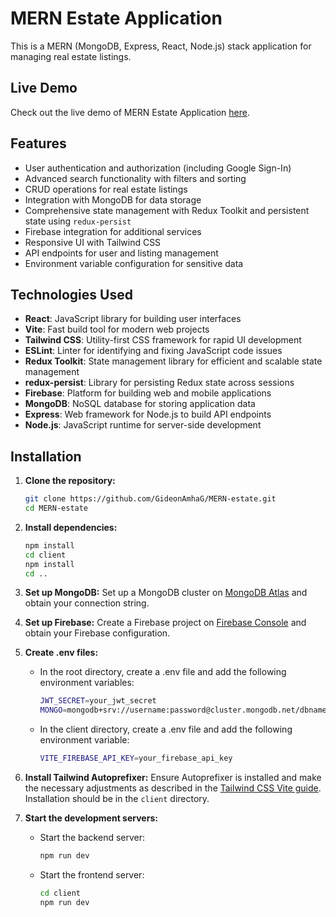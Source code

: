 # MERN Estate Application

This is a MERN (MongoDB, Express, React, Node.js) stack application for managing real estate listings.

## Live Demo

Check out the live demo of MERN Estate Application [here](https://mern-estate-r23v.onrender.com/).

## Features

- User authentication and authorization (including Google Sign-In)
- Advanced search functionality with filters and sorting
- CRUD operations for real estate listings
- Integration with MongoDB for data storage
- Comprehensive state management with Redux Toolkit and persistent state using `redux-persist`
- Firebase integration for additional services
- Responsive UI with Tailwind CSS
- API endpoints for user and listing management
- Environment variable configuration for sensitive data

## Technologies Used

- **React**: JavaScript library for building user interfaces
- **Vite**: Fast build tool for modern web projects
- **Tailwind CSS**: Utility-first CSS framework for rapid UI development
- **ESLint**: Linter for identifying and fixing JavaScript code issues
- **Redux Toolkit**: State management library for efficient and scalable state management
- **redux-persist**: Library for persisting Redux state across sessions
- **Firebase**: Platform for building web and mobile applications
- **MongoDB**: NoSQL database for storing application data
- **Express**: Web framework for Node.js to build API endpoints
- **Node.js**: JavaScript runtime for server-side development

## Installation

1. **Clone the repository:**
   ```sh
   git clone https://github.com/GideonAmhaG/MERN-estate.git
   cd MERN-estate

2. **Install dependencies:**
   ```sh
   npm install
   cd client
   npm install
   cd ..
   
3. **Set up MongoDB:**
   Set up a MongoDB cluster on [MongoDB Atlas](https://www.mongodb.com/cloud/atlas) and obtain your connection string.
   
4. **Set up Firebase:**
   Create a Firebase project on [Firebase Console](https://console.firebase.google.com/) and obtain your Firebase configuration.
   
5. **Create .env files:**
   - In the root directory, create a .env file and add the following environment variables:
      ```sh
      JWT_SECRET=your_jwt_secret
      MONGO=mongodb+srv://username:password@cluster.mongodb.net/dbname?retryWrites=true&w=majority
      ```
   - In the client directory, create a .env file and add the following environment variable:
      ```sh
      VITE_FIREBASE_API_KEY=your_firebase_api_key
      ```
6. **Install Tailwind Autoprefixer:**
   Ensure Autoprefixer is installed and make the necessary adjustments as described in the [Tailwind CSS Vite guide](https://tailwindcss.com/docs/guides/vite). Installation should be in the `client` directory.
   
7. **Start the development servers:**
   - Start the backend server:
      ```sh
      npm run dev
      ```
   - Start the frontend server:
      ```sh
      cd client
      npm run dev
      ```
